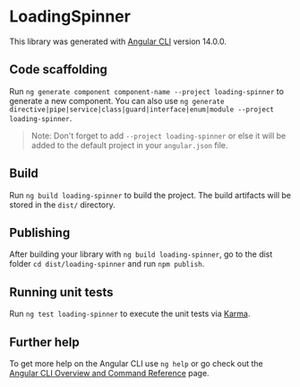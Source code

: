 # LoadingSpinner

This library was generated with [Angular CLI](https://github.com/angular/angular-cli) version 14.0.0.

## Code scaffolding

Run `ng generate component component-name --project loading-spinner` to generate a new component. You can also use `ng generate directive|pipe|service|class|guard|interface|enum|module --project loading-spinner`.
> Note: Don't forget to add `--project loading-spinner` or else it will be added to the default project in your `angular.json` file. 

## Build

Run `ng build loading-spinner` to build the project. The build artifacts will be stored in the `dist/` directory.

## Publishing

After building your library with `ng build loading-spinner`, go to the dist folder `cd dist/loading-spinner` and run `npm publish`.

## Running unit tests

Run `ng test loading-spinner` to execute the unit tests via [Karma](https://karma-runner.github.io).

## Further help

To get more help on the Angular CLI use `ng help` or go check out the [Angular CLI Overview and Command Reference](https://angular.io/cli) page.
